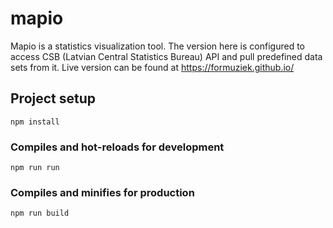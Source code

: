 # mapio
Mapio is a statistics visualization tool.
The version here is configured to access CSB (Latvian Central Statistics Bureau) API and pull predefined data sets from it.
Live version can be found at https://formuziek.github.io/

## Project setup
```
npm install
```

### Compiles and hot-reloads for development
```
npm run run
```

### Compiles and minifies for production
```
npm run build
```
